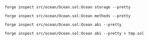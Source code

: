 ```shell
forge inspect src/ocean/Ocean.sol:Ocean storage --pretty
```

```shell
forge inspect src/ocean/Ocean.sol:Ocean methods --pretty
```

```shell
forge inspect src/ocean/Ocean.sol:Ocean abi --pretty
```

```shell
forge inspect src/ocean/Ocean.sol:Ocean abi --pretty > tmp.sol
```
